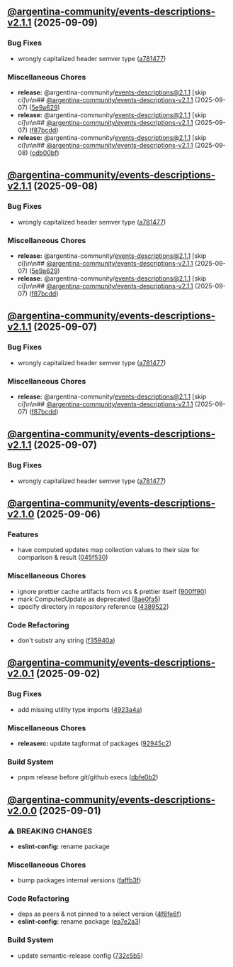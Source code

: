 ## [@argentina-community/events-descriptions-v2.1.1](https://github.com/0xar-ds/public/compare/@argentina-community/events-descriptions@2.1.0...@argentina-community/events-descriptions@2.1.1) (2025-09-09)

### Bug Fixes

* wrongly capitalized header semver type ([a781477](https://github.com/0xar-ds/public/commit/a781477b36faab8ca285b9bfd474033ba65738e0))

### Miscellaneous Chores

* **release:** @argentina-community/events-descriptions@2.1.1 [skip ci]\n\n## [@argentina-community/events-descriptions-v2.1.1](https://github.com/0xar-ds/public/compare/@argentina-community/events-descriptions@2.1.0...@argentina-community/events-descriptions@2.1.1) (2025-09-07) ([5e9a629](https://github.com/0xar-ds/public/commit/5e9a629c85c4702d10756a5e8347b38c2da5515b))
* **release:** @argentina-community/events-descriptions@2.1.1 [skip ci]\n\n## [@argentina-community/events-descriptions-v2.1.1](https://github.com/0xar-ds/public/compare/@argentina-community/events-descriptions@2.1.0...@argentina-community/events-descriptions@2.1.1) (2025-09-07) ([f87bcdd](https://github.com/0xar-ds/public/commit/f87bcddec1c9f2bfb2088a65abf4d8dcd525186f))
* **release:** @argentina-community/events-descriptions@2.1.1 [skip ci]\n\n## [@argentina-community/events-descriptions-v2.1.1](https://github.com/0xar-ds/public/compare/@argentina-community/events-descriptions@2.1.0...@argentina-community/events-descriptions@2.1.1) (2025-09-08) ([cdb00bf](https://github.com/0xar-ds/public/commit/cdb00bf6294e38a74ac09649ce4dbf4e39f8328f))

## [@argentina-community/events-descriptions-v2.1.1](https://github.com/0xar-ds/public/compare/@argentina-community/events-descriptions@2.1.0...@argentina-community/events-descriptions@2.1.1) (2025-09-08)

### Bug Fixes

* wrongly capitalized header semver type ([a781477](https://github.com/0xar-ds/public/commit/a781477b36faab8ca285b9bfd474033ba65738e0))

### Miscellaneous Chores

* **release:** @argentina-community/events-descriptions@2.1.1 [skip ci]\n\n## [@argentina-community/events-descriptions-v2.1.1](https://github.com/0xar-ds/public/compare/@argentina-community/events-descriptions@2.1.0...@argentina-community/events-descriptions@2.1.1) (2025-09-07) ([5e9a629](https://github.com/0xar-ds/public/commit/5e9a629c85c4702d10756a5e8347b38c2da5515b))
* **release:** @argentina-community/events-descriptions@2.1.1 [skip ci]\n\n## [@argentina-community/events-descriptions-v2.1.1](https://github.com/0xar-ds/public/compare/@argentina-community/events-descriptions@2.1.0...@argentina-community/events-descriptions@2.1.1) (2025-09-07) ([f87bcdd](https://github.com/0xar-ds/public/commit/f87bcddec1c9f2bfb2088a65abf4d8dcd525186f))

## [@argentina-community/events-descriptions-v2.1.1](https://github.com/0xar-ds/public/compare/@argentina-community/events-descriptions@2.1.0...@argentina-community/events-descriptions@2.1.1) (2025-09-07)

### Bug Fixes

* wrongly capitalized header semver type ([a781477](https://github.com/0xar-ds/public/commit/a781477b36faab8ca285b9bfd474033ba65738e0))

### Miscellaneous Chores

* **release:** @argentina-community/events-descriptions@2.1.1 [skip ci]\n\n## [@argentina-community/events-descriptions-v2.1.1](https://github.com/0xar-ds/public/compare/@argentina-community/events-descriptions@2.1.0...@argentina-community/events-descriptions@2.1.1) (2025-09-07) ([f87bcdd](https://github.com/0xar-ds/public/commit/f87bcddec1c9f2bfb2088a65abf4d8dcd525186f))

## [@argentina-community/events-descriptions-v2.1.1](https://github.com/0xar-ds/public/compare/@argentina-community/events-descriptions@2.1.0...@argentina-community/events-descriptions@2.1.1) (2025-09-07)

### Bug Fixes

* wrongly capitalized header semver type ([a781477](https://github.com/0xar-ds/public/commit/a781477b36faab8ca285b9bfd474033ba65738e0))

## [@argentina-community/events-descriptions-v2.1.0](https://github.com/0xar-ds/public/compare/@argentina-community/events-descriptions@2.0.1...@argentina-community/events-descriptions@2.1.0) (2025-09-06)

### Features

* have computed updates map collection values to their size for comparison & result ([045f530](https://github.com/0xar-ds/public/commit/045f530b0b956e1fbd46255f474f76c2c89cc658))

### Miscellaneous Chores

* ignore prettier cache artifacts from vcs & prettier itself ([900ff90](https://github.com/0xar-ds/public/commit/900ff90ae53605ea67b5a131b687e412ef4a5de4))
* mark ComputedUpdate as deprecated ([8ae0fa5](https://github.com/0xar-ds/public/commit/8ae0fa5de858356caf7f67218837998f21d695bd))
* specify directory in repository reference ([4389522](https://github.com/0xar-ds/public/commit/4389522416fb9676c9409cd560a8b70926fa51ff))

### Code Refactoring

* don't substr any string ([f35940a](https://github.com/0xar-ds/public/commit/f35940a501647bf8270db2116c6abdd20c3e4b7b))

## [@argentina-community/events-descriptions-v2.0.1](https://github.com/0xar-ds/public/compare/@argentina-community/events-descriptions@2.0.0...@argentina-community/events-descriptions@2.0.1) (2025-09-02)

### Bug Fixes

* add missing utility type imports ([4923a4a](https://github.com/0xar-ds/public/commit/4923a4a4aee831fad05fcc59d9e95bae3919ed10))

### Miscellaneous Chores

* **releaserc:** update tagformat of packages ([92945c2](https://github.com/0xar-ds/public/commit/92945c2c7441b1c091f195c8ebcb01920efc05e8))

### Build System

* pnpm release before git/github execs ([dbfe0b2](https://github.com/0xar-ds/public/commit/dbfe0b2f2fabedfd975c091c35785faaed884db1))

## [@argentina-community/events-descriptions-v2.0.0](https://github.com/0xar-ds/public/compare/libs.events-descriptions-v1.1.0...libs.events-descriptions-v2.0.0) (2025-09-01)

### ⚠ BREAKING CHANGES

- **eslint-config:** rename package

### Miscellaneous Chores

- bump packages internal versions ([faffb3f](https://github.com/0xar-ds/public/commit/faffb3f9152479b534c7cabaa924211101007832))

### Code Refactoring

- deps as peers & not pinned to a select version ([4f6fe6f](https://github.com/0xar-ds/public/commit/4f6fe6f14f2db9bd5ed2942c99bec4ad1ec50b21))
- **eslint-config:** rename package ([ea7e2a3](https://github.com/0xar-ds/public/commit/ea7e2a36236794cd6670ea0b4560ceec91dea8d4))

### Build System

- update semantic-release config ([732c5b5](https://github.com/0xar-ds/public/commit/732c5b5f8b0894569b945d8d80b5058d9efc4aa5))
